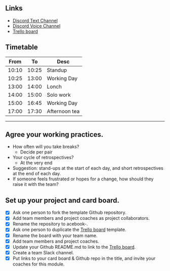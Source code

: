 ## Links
- [Discord Text Channel](https://discordapp.com/channels/945635608347435018/965928095016173648)
- [Discord Voice Channel](https://discordapp.com/channels/945635608347435018/965929625060507658)
- [Trello board](https://trello.com/b/qzSH3ro3/winging-it-teams-acebook-project)

## Timetable
| From | To | Desc |
| --- | --- | --- |
| 10:10 | 10:25 | Standup |
| 10:25 | 13:00 | Working Day |
| 13:00 | 14:00 | Lonch |
| 14:00 | 15:00 | Solo work |
| 15:00 | 16:45 | Working Day |
| 17:00 | 17:30 | Afternoon tea |

---

## Agree your working practices.
 - How often will you take breaks?
   - Decide per pair
 - Your cycle of retrospectives?
   - At the very end
 - Suggestion: stand-ups at the start of each day, and short retrospectives at the end of each day.
 - If someone feels frustrated or hopes for a change, how should they raise it with the team?

## Set up your project and card board.
 - [x] Ask one person to fork the template Github repository.
 - [x] Add team members and project coaches as project collaborators.
 - [x] Rename the repository to acebook-<Team Name>.
 - [x] Ask one person to duplicate the [Trello board](https://trello.com/b/qzSH3ro3/winging-it-teams-acebook-project) template.
 - [x] Rename the board with your team name.
 - [x] Add team members and project coaches.
 - [x] Update your Github README.md to link to the [Trello board](https://trello.com/b/qzSH3ro3/winging-it-teams-acebook-project).
 - [x] Create a team Slack channel.
 - [x] Put links to your card board & Github repo in the title, and invite your coaches for this module.
